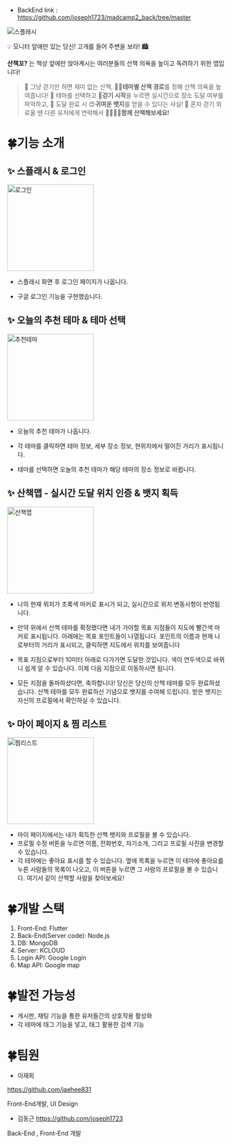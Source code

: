 - BackEnd link : https://github.com/joseph1723/madcamp2_back/tree/master

![스플래시](https://github.com/joseph1723/Madcamp_project2/assets/108858918/cbd5aaf2-07fe-4533-8a22-65e5ddc21b9d)

💡 모니터 앞에만 있는 당신! 고개를 들어 주변을 보라! 🏙️

**산책꼬?** 는 책상 앞에만 앉아계시는 여러분들의 산책 의욕을 높이고 독려하기 위한 앱입니다!

> 💜 그냥 걷기만 하면 재미 없는 산책, 🚴‍♀️**테마별 산책 경로**를 정해 산책 의욕을 높여줍니다! 💜 테마를 선택하고 🧍**걷기 시작**을 누르면 실시간으로 장소 도달 여부를 파악하고, 💜 도달 완료 시 😍**귀여운 뱃지**를 얻을 수 있다는 사실! 💜 혼자 걷기 외로울 땐 다른 유저에게 연락해서 👨‍👨‍👧‍👧**함께 산책해보세요!**



# 🍀기능 소개



## ✨ 스플래시 & 로그인

<img src="https://github.com/joseph1723/Madcamp_project2/assets/108858918/ee812667-bfdb-4f72-a488-75a0329a79a1" alt="로그인" width="200"/>

- 스플래시 화면 후 로그인 페이지가 나옵니다.

- 구글 로그인 기능을 구현했습니다.

  

## ✨ 오늘의 추천 테마 & 테마 선택

<img src="https://github.com/joseph1723/Madcamp_project2/assets/108858918/8daf2e0c-9039-4140-b89f-126c7b1766c2" alt="추천테마" width="200"/>

- 오늘의 추천 테마가 나옵니다.

- 각 테마를 클릭하면 테마 정보, 세부 장소 정보, 현위치에서 떨어진 거리가 표시됩니다.

- 테마를 선택하면 오늘의 추천 테마가 해당 테마의 장소 정보로 바뀝니다.

  

## ✨ 산책맵 - 실시간 도달 위치 인증 & 뱃지 획득

<img src="https://github.com/joseph1723/Madcamp_project2/assets/108858918/36a70bb6-4ce5-4418-ba6a-18476767451a" alt="산책맵" width="200"/>

- 나의 현재 위치가 초록색 마커로 표시가 되고, 실시간으로 위치 변동사항이 반영됩니다.

- 만약 위에서 산책 테마를 확정했다면 내가 가야할 목표 지점들이 지도에 빨간색 마커로 표시됩니다. 아래에는 목표 포인트들이 나열됩니다. 포인트의 이름과 현재 나로부터의 거리가 표시되고, 클릭하면 지도에서 위치를 보여줍니다

- 목표 지점으로부터 10미터 아래로 다가가면 도달한 것입니다. 색이 연두색으로 바뀌니 쉽게 알 수 있습니다. 이제 다음 지점으로 이동하시면 됩니다.

- 모든 지점을 돌파하셨다면, 축하합니다! 당신은 당신의 산책 테마를 모두 완료하셨습니다. 산책 테마를 모두 완료하신 기념으로 뱃지를 수여해 드립니다. 받은 뱃지는 자신의 프로필에서 확인하실 수 있습니다.

  

## ✨ 마이 페이지 & 찜 리스트

<img src="https://github.com/joseph1723/Madcamp_project2/assets/108858918/732c2625-bb75-425f-899c-21ae1f9ff01b" alt="찜리스트" width="200"/>

- 마이 페이지에서는 내가 획득한 산책 뱃지와 프로필을 볼 수 있습니다.
- 프로필 수정 버튼을 누르면 이름, 전화번호, 자기소개, 그리고 프로필 사진을 변경할 수 있습니다.
- 각 테마에는 좋아요 표시를 할 수 있습니다. 옆에 목록을 누르면 이 테마에 좋아요를 누른 사람들의 목록이 나오고, 이 버튼을 누르면 그 사람의 프로필을 볼 수 있습니다. 여기서 같이 산책할 사람을 찾아보세요!

# 🍀개발 스택

1. Front-End: Flutter
2. Back-End(Server code): Node.js
3. DB: MongoDB
4. Server: KCLOUD
5. Login API: Google Login
6. Map API: Google map

# 🍀발전 가능성

- 게시판, 채팅 기능을 통한 유저들간의 상호작용 활성화
- 각 테마에 태그 기능을 넣고, 태그 활용한 검색 기능

# 🍀팀원

- 이재희

https://github.com/jaehee831

Front-End개발, UI Design

- 김동근 
https://github.com/joseph1723

Back-End ,  Front-End 개발

